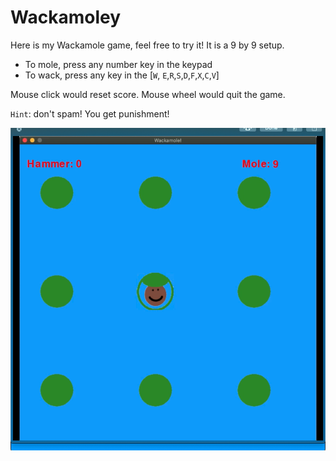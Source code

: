 # Wackamoley
Here is my Wackamole game, feel free to try it!
It is a 9 by 9 setup.
* To mole, press any number key in the keypad
* To wack, press any key in the [`W`, `E`,`R`,`S`,`D`,`F`,`X`,`C`,`V`]

Mouse click would reset score. Mouse wheel would quit the game.

`Hint`: don't spam! You get punishment!


![imge](Picture_of_Wackamole_Game.png)
